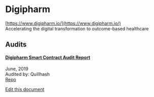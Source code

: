 
# Digipharm
  
[https://www.digipharm.io/](https://www.digipharm.io/)<br>
Accelerating the digital transformation to outcome-based healthcare


## Audits



#### [Digipharm Smart Contract Audit Report](https://medium.com/@abhi_blockchain/digipharm-smart-contract-audit-report-a877c8e82fd6)

June, 2019<br>
Audited by: Quillhash<br>
[Repo](https://github.com/DigipharmIO/digipharm-token-sale)
      

  





[Edit this document](https://github.com/ConsenSys/blockchainSecurityDB/blob/master/projects/digipharm.json)